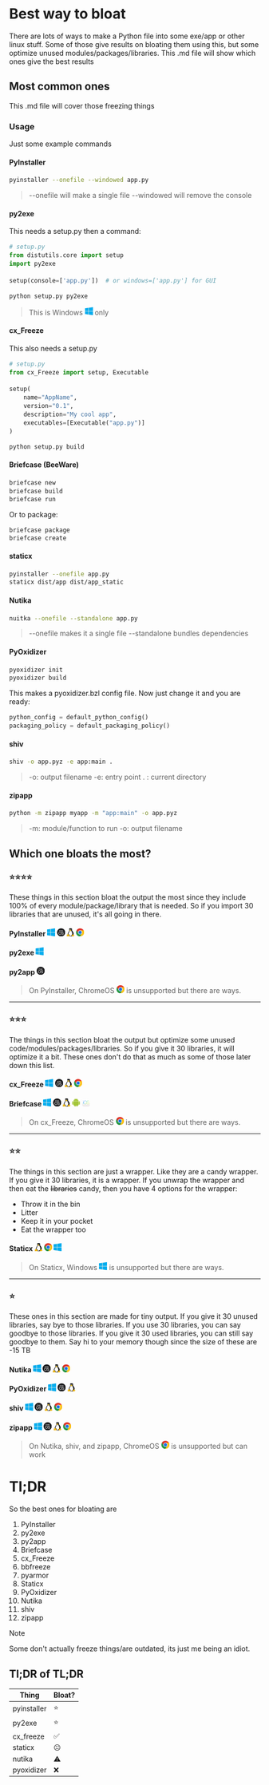 # Best way to bloat
There are lots of ways to make a Python file into some exe/app or other linux stuff. Some of those give results on bloating them using this, but some optimize unused modules/packages/libraries. This .md file will show which ones give the best results
## Most common ones
This .md file will cover those freezing things
### Usage
Just some example commands
#### PyInstaller
```bash
pyinstaller --onefile --windowed app.py
```
> --onefile will make a single file
> --windowed will remove the console
#### py2exe
This needs a setup.py then a command:
```python
# setup.py
from distutils.core import setup
import py2exe

setup(console=['app.py'])  # or windows=['app.py'] for GUI
```
```bash
python setup.py py2exe
```
> This is Windows ![Windows logo](../../assets/image/windows.png) only
#### cx_Freeze
This also needs a setup.py
```python
# setup.py
from cx_Freeze import setup, Executable

setup(
    name="AppName",
    version="0.1",
    description="My cool app",
    executables=[Executable("app.py")]
)
```
```bash
python setup.py build
```
#### Briefcase (BeeWare)
```bash
briefcase new
briefcase build
briefcase run
```
Or to package:
```
briefcase package
briefcase create
```
#### staticx
```bash
pyinstaller --onefile app.py
staticx dist/app dist/app_static
```
#### Nutika
```bash
nuitka --onefile --standalone app.py
```
> --onefile makes it a single file
> --standalone bundles dependencies
#### PyOxidizer
```bash
pyoxidizer init
pyoxidizer build
```
This makes a pyoxidizer.bzl config file.
Now just change it and you are ready:
```python
python_config = default_python_config()
packaging_policy = default_packaging_policy()
```
#### shiv
```bash
shiv -o app.pyz -e app:main .
```
> -o: output filename
> -e: entry point
> .  : current directory
#### zipapp
```bash
python -m zipapp myapp -m "app:main" -o app.pyz
```
> -m: module/function to run
> -o: output filename
## Which one bloats the most?
### :star::star::star::star:
These things in this section bloat the output the most since they include 100% of every module/package/library that is needed. So if you import 30 libraries that are unused, it's all going in there.
#### PyInstaller ![Supported on Windows](../../assets/image/windows.png) ![Supported on MacOS](../../assets/image/mac_os.png) ![Supported on Linux](../../assets/image/linux.png)  ![Unsupported on ChromeOS, but can work](../../assets/image/chrome_os.png)
#### py2exe ![Supported on Windows](../../assets/image/windows.png)
#### py2app ![Supported on MacOS](../../assets/image/mac_os.png)
>On PyInstaller, ChromeOS ![ChromeOS](../../assets/image/chrome_os.png) is unsupported but there are ways.
---
### :star::star::star:
The things in this section bloat the output but optimize some unused code/modules/packages/libraries. So if you give it 30 libraries, it will optimize it a bit. These ones don't do that as much as some of those later down this list.
#### cx_Freeze ![Supported on Windows](../../assets/image/windows.png) ![Supported on MacOS](../../assets/image/mac_os.png) ![Supported on Linux](../../assets/image/linux.png)  ![Unsupported on ChromeOS, but can work](../../assets/image/chrome_os.png)
#### Briefcase ![Supported on Windows](../../assets/image/windows.png) ![Supported on MacOS](../../assets/image/mac_os.png) ![Supported on Linux](../../assets/image/linux.png) ![Supported on Android](../../assets/image/android.png) ![Supported on iOS](../../assets/image/ios.png)
>On cx_Freeze, ChromeOS ![ChromeOS](../../assets/image/chrome_os.png) is unsupported but there are ways.
---
### :star::star:
The things in this section are just a wrapper. Like they are a candy wrapper. If you give it 30 libraries, it is a wrapper. If you unwrap the wrapper and then eat the ~~libraries~~ candy, then you have 4 options for the wrapper:
- Throw it in the bin
-  Litter
-  Keep it in your pocket
- Eat the wrapper too
#### Staticx ![Supported on Linux](../../assets/image/linux.png) ![Supported on ChromeOS](../../assets/image/chrome_os.png) ![Unsupported on Windows, but can work](../../assets/image/windows.png)
> On Staticx, Windows ![Windows](../../assets/image/windows.png) is unsupported but there are ways.
---
### :star:
These ones in this section are made for tiny output. If you give it 30 unused libraries, say bye to those libraries. If you use 30 libraries, you can say goodbye to those libraries. If you give it 30 used libraries, you can still say goodbye to them. Say hi to your memory though since the size of these are -15 TB
<!-- yes, that is a minus sign, it is a negative number -->
#### Nutika ![Supported on Windows](../../assets/image/windows.png) ![Supported on MacOS](../../assets/image/mac_os.png) ![Supported on Linux](../../assets/image/linux.png)  ![Unsupported on ChromeOS, but can work](../../assets/image/chrome_os.png)
#### PyOxidizer ![Supported on Windows](../../assets/image/windows.png) ![Supported on MacOS](../../assets/image/mac_os.png) ![Supported on Linux](../../assets/image/linux.png)
#### shiv ![Supported on Windows](../../assets/image/windows.png) ![Supported on MacOS](../../assets/image/mac_os.png) ![Supported on Linux](../../assets/image/linux.png)  ![Unsupported on ChromeOS, but can work](../../assets/image/chrome_os.png)
#### zipapp ![Supported on Windows](../../assets/image/windows.png) ![Supported on MacOS](../../assets/image/mac_os.png) ![Supported on Linux](../../assets/image/linux.png)  ![Unsupported on ChromeOS, but can work](../../assets/image/chrome_os.png)
> On Nutika, shiv, and zipapp, ChromeOS ![ChromeOS](../../assets/image/chrome_os.png) is unsupported but can work
# Tl;DR
So the best ones for bloating are
1. PyInstaller
2. py2exe
3. py2app
4. Briefcase
5. cx_Freeze
6. bbfreeze
7. pyarmor
8. Staticx
9. PyOxidizer
10. Nutika
11. shiv
12. zipapp 
> [!NOTE]
> Some don't actually freeze things/are outdated, its just me being an idiot.
## Tl;DR of TL;DR
| Thing | Bloat? |
| -------- | -------- |
| pyinstaller | :star: |
| py2exe | :star: |
| cx_freeze | :white_check_mark: |
| staticx | :neutral_face: |
| nutika | :warning: |
| pyoxidizer | :x:
